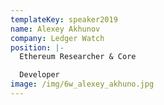 ```yaml
---
templateKey: speaker2019
name: Alexey Akhunov
company: Ledger Watch
position: |-
  Ethereum Researcher & Core  

  Developer
image: /img/6w_alexey_akhuno.jpg
---
```


